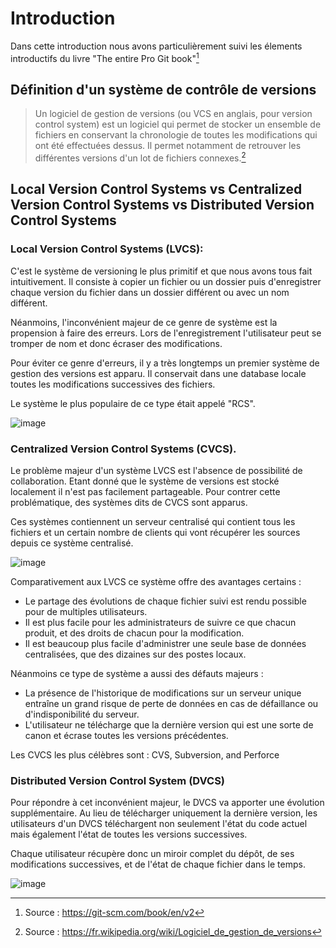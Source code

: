# Introduction

Dans cette introduction nous avons particulièrement suivi les élements introductifs du livre "The entire Pro Git book"[^1]

## Définition d'un système de contrôle de versions

> Un logiciel de gestion de versions (ou VCS en anglais, pour version control system) est un logiciel qui permet de stocker un ensemble de fichiers en conservant la chronologie de toutes les modifications qui ont été effectuées dessus. Il permet notamment de retrouver les différentes versions d'un lot de fichiers connexes.[^2]

## Local Version Control Systems vs Centralized Version Control Systems vs Distributed Version Control Systems

### Local Version Control Systems (LVCS):

C'est le système de versioning le plus primitif et que nous avons tous fait intuitivement. Il consiste à copier un fichier ou un dossier puis d'enregistrer chaque version du fichier dans un dossier différent ou avec un nom différent. 

Néanmoins, l'inconvénient majeur de ce genre de système est la propension à faire des erreurs. Lors de l'enregistrement l'utilisateur peut se tromper de nom et donc écraser des modifications. 

Pour éviter ce genre d'erreurs, il y a très longtemps un premier système de gestion des versions est apparu. Il conservait dans une database locale toutes les modifications successives des fichiers.

Le système le plus populaire de ce type était appelé "RCS".

![image](https://user-images.githubusercontent.com/98811386/169887864-efc66478-2594-4894-9e22-7fa843c30ca1.png)

### Centralized Version Control Systems (CVCS).

Le problème majeur d'un système LVCS est l'absence de possibilité de collaboration. Etant donné que le système de versions est stocké localement il n'est pas facilement partageable. Pour contrer cette problématique, des systèmes dits de CVCS sont apparus. 

Ces systèmes contiennent un serveur centralisé qui contient tous les fichiers et un certain nombre de clients qui vont récupérer les sources depuis ce système centralisé. 

![image](https://git-scm.com/book/en/v2/images/centralized.png)

Comparativement aux LVCS ce système offre des avantages certains : 

* Le partage des évolutions de chaque fichier suivi est rendu possible pour de multiples utilisateurs.
* Il est plus facile pour les administrateurs de suivre ce que chacun produit, et des droits de chacun pour la modification.
* Il est beaucoup plus facile d'administrer une seule base de données centralisées, que des dizaines sur des postes locaux. 

Néanmoins ce type de système a aussi des défauts majeurs : 

* La présence de l'historique de modifications sur un serveur unique entraîne un grand risque de perte de données en cas de défaillance ou d'indisponibilité du serveur. 
* L'utilisateur ne télécharge que la dernière version qui est une sorte de canon et écrase toutes les versions précédentes.

Les CVCS les plus célèbres sont : CVS, Subversion, and Perforce

### Distributed Version Control System (DVCS)

Pour répondre à cet inconvénient majeur, le DVCS va apporter une évolution supplémentaire. Au lieu de télécharger uniquement la dernière version, les utilisateurs d'un DVCS téléchargent non seulement l'état du code actuel mais également l'état de toutes les versions successives. 

Chaque utilisateur récupère donc un miroir complet du dépôt, de ses modifications successives, et de l'état de chaque fichier dans le temps. 

![image](https://git-scm.com/book/en/v2/images/distributed.png)


[^1]: Source : https://git-scm.com/book/en/v2
[^2]: Source : https://fr.wikipedia.org/wiki/Logiciel_de_gestion_de_versions
